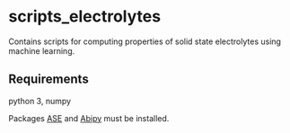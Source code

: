 # scripts_electrolytes

Contains scripts for computing properties of solid state electrolytes using machine learning.

## Requirements

python 3, numpy

Packages [ASE](https://wiki.fysik.dtu.dk/ase/install.html) 
and [Abipy](https://github.com/abinit/abipy) must be installed.
